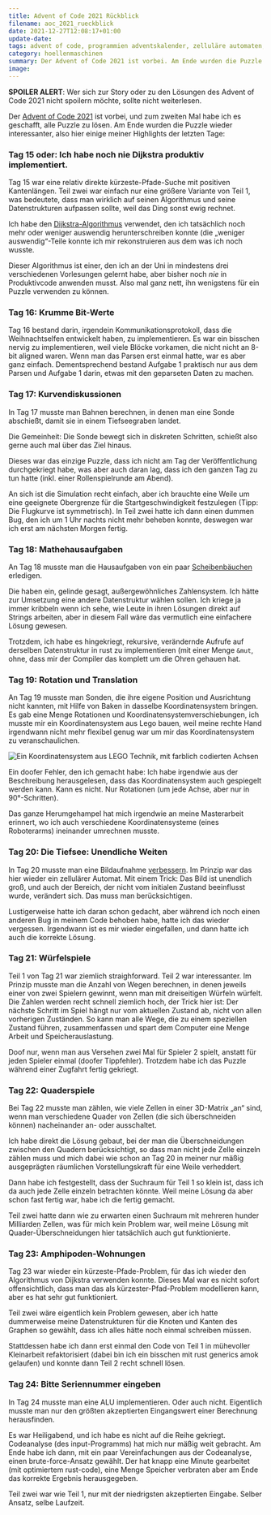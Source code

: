 ```yaml
---
title: Advent of Code 2021 Rückblick
filename: aoc_2021_rueckblick
date: 2021-12-27T12:08:17+01:00
update-date:
tags: advent of code, programmien adventskalender, zelluläre automaten, algorithmus von dijkstra, rust, puzzle, kombinatorik
category: hoellenmaschinen
summary: Der Advent of Code 2021 ist vorbei. Am Ende wurden die Puzzle wie immer schwieriger bzw. interessanter. SPOLER ALERT!
image:
---
```


**SPOILER ALERT**: Wer sich zur Story oder zu den Lösungen des Advent of Code 2021 nicht spoilern möchte, sollte nicht weiterlesen.

Der [Advent of Code 2021](https://adventofcode.com/2021) ist vorbei, und zum zweiten Mal habe ich es geschafft, alle Puzzle zu lösen. Am Ende wurden die Puzzle wieder interessanter, also hier einige meiner Highlights der letzten Tage:

### Tag 15 oder: Ich habe noch nie Dijkstra produktiv implementiert.

Tag 15 war eine relativ direkte kürzeste-Pfade-Suche mit positiven Kantenlängen. Teil zwei war einfach nur eine größere Variante von Teil 1, was bedeutete, dass man wirklich auf seinen Algorithmus und seine Datenstrukturen aufpassen sollte, weil das Ding sonst ewig rechnet.

Ich habe den [Dijkstra-Algorithmus](https://de.wikipedia.org/wiki/Dijkstra-Algorithmus) verwendet, den ich tatsächlich noch mehr oder weniger auswendig herunterschreiben konnte (die „weniger auswendig“-Teile konnte ich mir rekonstruieren aus dem was ich noch wusste.

Dieser Algorithmus ist einer, den ich an der Uni in mindestens drei verschiedenen Vorlesungen gelernt habe, aber bisher noch _nie_ in Produktivcode anwenden musst. Also mal ganz nett, ihn wenigstens für ein Puzzle verwenden zu können.

### Tag 16: Krumme Bit-Werte

Tag 16 bestand darin, irgendein Kommunikationsprotokoll, dass die Weihnachtselfen entwickelt haben, zu implementieren. Es war ein bisschen nervig zu implementieren, weil viele Blöcke vorkamen, die nicht nicht an 8-bit aligned waren. Wenn man das Parsen erst einmal hatte, war es aber ganz einfach. Dementsprechend bestand Aufgabe 1 praktisch nur aus dem Parsen und Aufgabe 1 darin, etwas mit den geparseten Daten zu machen.

### Tag 17: Kurvendiskussionen

In Tag 17 musste man Bahnen berechnen, in denen man eine Sonde abschießt, damit sie in einem Tiefseegraben landet.

Die Gemeinheit: Die Sonde bewegt sich in diskreten Schritten, schießt also gerne auch mal über das Ziel hinaus.

Dieses war das einzige Puzzle, dass ich nicht am Tag der Veröffentlichung durchgekriegt habe, was aber auch daran lag, dass ich den ganzen Tag zu tun hatte (inkl. einer Rollenspielrunde am Abend).

An sich ist die Simulation recht einfach, aber ich brauchte eine Weile um eine geeignete Obergrenze für die Startgeschwindigkeit festzulegen (Tipp: Die Flugkurve ist symmetrisch). In Teil zwei hatte ich dann einen dummen Bug, den ich um 1 Uhr nachts nicht mehr beheben konnte, deswegen war ich erst am nächsten Morgen fertig.

### Tag 18: Mathehausaufgaben

An Tag 18 musste man die Hausaufgaben von ein paar [Scheibenbäuchen](https://de.wikipedia.org/wiki/Scheibenb%C3%A4uche) erledigen.

Die haben ein, gelinde gesagt, außergewöhnliches Zahlensystem. Ich hätte zur Umsetzung eine andere Datenstruktur wählen sollen. Ich kriege ja immer kribbeln wenn ich sehe, wie Leute in ihren Lösungen direkt auf Strings arbeiten, aber in diesem Fall wäre das vermutlich eine einfachere Lösung gewesen.

Trotzdem, ich habe es hingekriegt, rekursive, verändernde Aufrufe auf derselben Datenstruktur in rust zu implementieren (mit einer Menge `&mut`, ohne, dass mir der Compiler das komplett um die Ohren gehauen hat.

### Tag 19: Rotation und Translation

An Tag 19 musste man Sonden, die ihre eigene Position und Ausrichtung nicht kannten, mit Hilfe von Baken in dasselbe Koordinatensystem bringen. Es gab eine Menge Rotationen und Koordinatensystemverschiebungen, ich musste mir ein Koordinatensystem aus Lego bauen, weil meine rechte Hand irgendwann nicht mehr flexibel genug war um mir das Koordinatensystem zu veranschaulichen.

![Ein Koordinatensystem aus LEGO Technik, mit farblich codierten Achsen](/file/koordinatensystem.webp "Wirklich hilfreich. Besonders, dass es farblich codiert ist.")

Ein doofer Fehler, den ich gemacht habe: Ich habe irgendwie aus der Beschreibung herausgelesen, dass das Koordinatensystem auch gespiegelt werden kann. Kann es nicht. Nur Rotationen (um jede Achse, aber nur in 90°-Schritten).

Das ganze Herumgehampel hat mich irgendwie an meine Masterarbeit erinnert, wo ich auch verschiedene Koordinatensysteme (eines Roboterarms) ineinander umrechnen musste.

### Tag 20: Die Tiefsee: Unendliche Weiten

In Tag 20 musste man eine Bildaufnahme [verbessern](https://tvtropes.org/pmwiki/pmwiki.php/Main/EnhanceButton). Im Prinzip war das hier wieder ein zellulärer Automat. Mit einem Trick: Das Bild ist unendlich groß, und auch der Bereich, der nicht vom initialen Zustand beeinflusst wurde, verändert sich. Das muss man berücksichtigen.

Lustigerweise hatte ich daran schon gedacht, aber während ich noch einen anderen Bug in meinem Code behoben habe, hatte ich das wieder vergessen. Irgendwann ist es mir wieder eingefallen, und dann hatte ich auch die korrekte Lösung.

### Tag 21: Würfelspiele

Teil 1 von Tag 21 war ziemlich straighforward. Teil 2 war interessanter. Im Prinzip musste man die Anzahl von Wegen berechnen, in denen jeweils einer von zwei Spielern gewinnt, wenn man mit dreiseitigen Würfeln würfelt. Die Zahlen werden recht schnell ziemlich hoch, der Trick hier ist: Der nächste Schritt im Spiel hängt nur vom aktuellen Zustand ab, nicht von allen vorherigen Zuständen. So kann man alle Wege, die zu einem speziellen Zustand führen, zusammenfassen und spart dem Computer eine Menge Arbeit und Speicherauslastung.

Doof nur, wenn man aus Versehen zwei Mal für Spieler 2 spielt, anstatt für jeden Spieler einmal (doofer Tippfehler). Trotzdem habe ich das Puzzle während einer Zugfahrt fertig gekriegt.

### Tag 22: Quaderspiele

Bei Tag 22 musste man zählen, wie viele Zellen in einer 3D-Matrix „an“ sind, wenn man verschiedene Quader von Zellen (die sich überschneiden können) nacheinander an- oder ausschaltet.

Ich habe direkt die Lösung gebaut, bei der man die Überschneidungen zwischen den Quadern berücksichtigt, so dass man nicht jede Zelle einzeln zählen muss und mich dabei wie schon an Tag 20 in meiner nur mäßig ausgeprägten räumlichen Vorstellungskraft für eine Weile verheddert.

Dann habe ich festgestellt, dass der Suchraum für Teil 1 so klein ist, dass ich da auch jede Zelle einzeln betrachten könnte. Weil meine Lösung da aber schon fast fertig war, habe ich die fertig gemacht.

Teil zwei hatte dann wie zu erwarten einen Suchraum mit mehreren hunder Milliarden Zellen, was für mich kein Problem war, weil meine Lösung mit Quader-Überschneidungen hier tatsächlich auch gut funktionierte.

### Tag 23: Amphipoden-Wohnungen

Tag 23 war wieder ein kürzeste-Pfade-Problem, für das ich wieder den Algorithmus von Dijkstra verwenden konnte. Dieses Mal war es nicht sofort offensichtlich, dass man das als kürzester-Pfad-Problem modellieren kann, aber es hat sehr gut funktioniert.

Teil zwei wäre eigentlich kein Problem gewesen, aber ich hatte dummerweise meine Datenstrukturen für die Knoten und Kanten des Graphen so gewählt, dass ich alles hätte noch einmal schreiben müssen.

Stattdessen habe ich dann erst einmal den Code von Teil 1 in mühevoller Kleinarbeit refaktorisiert (dabei bin ich ein bisschen mit rust generics amok gelaufen) und konnte dann Teil 2 recht schnell lösen.

### Tag 24: Bitte Seriennummer eingeben

In Tag 24 musste man eine ALU implementieren. Oder auch nicht. Eigentlich musste man nur den größten akzeptierten Eingangswert einer Berechnung herausfinden.

Es war Heiligabend, und ich habe es nicht auf die Reihe gekriegt. Codeanalyse (des input-Programms) hat mich nur mäßig weit gebracht. Am Ende habe ich dann,  mit ein paar Vereinfachungen aus der Codeanalyse, einen brute-force-Ansatz gewählt. Der hat knapp eine Minute gearbeitet (mit optimiertem rust-code), eine Menge Speicher verbraten aber am Ende das korrekte Ergebnis herausgegeben.

Teil zwei war wie Teil 1, nur mit der niedrigsten akzeptierten Eingabe. Selber Ansatz, selbe Laufzeit.
